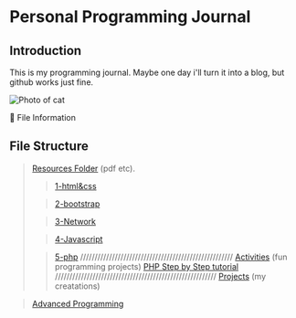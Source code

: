 # Personal Programming Journal

## Introduction

This is my programming journal. Maybe one day i'll turn it into a blog, but github works just fine.

![Photo of cat](https://media.giphy.com/media/LmNwrBhejkK9EFP504/giphy.gif)

:open_file_folder: File Information

## File Structure

> [Resources Folder](/resources/) (pdf etc).
>
> > [1-html&css](/resources/1-html%26css)
>
> > [2-bootstrap](/resources/2-bootstrap)
>
> > [3-Network](/resources/3-Network)
>
> > [4-Javascript](/resources/4-Javascript)
>
> > [5-php](/resources/5-Php)
> > /////////////////////////////////////////////////////
> > [Activities](/activities/) (fun programming projects)
> > [PHP Step by Step tutorial](activities/PHP%20-%20Step-by-step%20tutorial/)
> > ////////////////////////////////////////////////////////
> > [Projects](/projects/) (my creatations)

> [Advanced Programming](/Advanced-Programming/)
